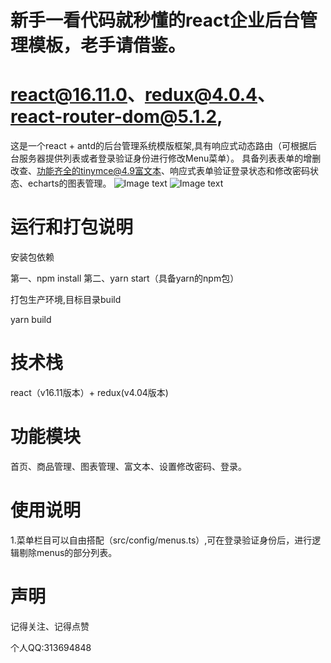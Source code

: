 # 新手一看代码就秒懂的react企业后台管理模板，老手请借鉴。
# react@16.11.0、redux@4.0.4、react-router-dom@5.1.2,
这是一个react + antd的后台管理系统模版框架,具有响应式动态路由（可根据后台服务器提供列表或者登录验证身份进行修改Menu菜单）。
具备列表表单的增删改查、功能齐全的tinymce@4.9富文本、响应式表单验证登录状态和修改密码状态、echarts的图表管理。
![Image text](https://raw.githubusercontent.com/tzcacm/images/master/one.png?token=AGJDAFFLOP6ICS33U2BUTX252T34M)
![Image text](https://raw.githubusercontent.com/tzcacm/images/master/two.png?token=AGJDAFC7YZYVCWAYOOTPSWC52T3YG)

# 运行和打包说明
安装包依赖

第一、npm install 第二、yarn start（具备yarn的npm包）

打包生产环境,目标目录build

yarn build

# 技术栈
react（v16.11版本）+ redux(v4.04版本) 

# 功能模块
首页、商品管理、图表管理、富文本、设置修改密码、登录。

# 使用说明
1.菜单栏目可以自由搭配（src/config/menus.ts）,可在登录验证身份后，进行逻辑剔除menus的部分列表。

# 声明
记得关注、记得点赞

个人QQ:313694848
